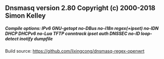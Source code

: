 ## Dnsmasq version 2.80  Copyright (c) 2000-2018 Simon Kelley
##### Compile options: IPv6 GNU-getopt no-DBus no-i18n regex(+ipset) no-IDN DHCP DHCPv6 no-Lua TFTP conntrack ipset auth DNSSEC no-ID loop-detect inotify dumpfile
Build source: https://github.com/lixingcong/dnsmasq-regex-openwrt
